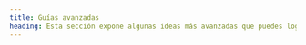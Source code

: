 ```yaml
---
title: Guías avanzadas
heading: Esta sección expone algunas ideas más avanzadas que puedes lograr con glamorous
---
```

